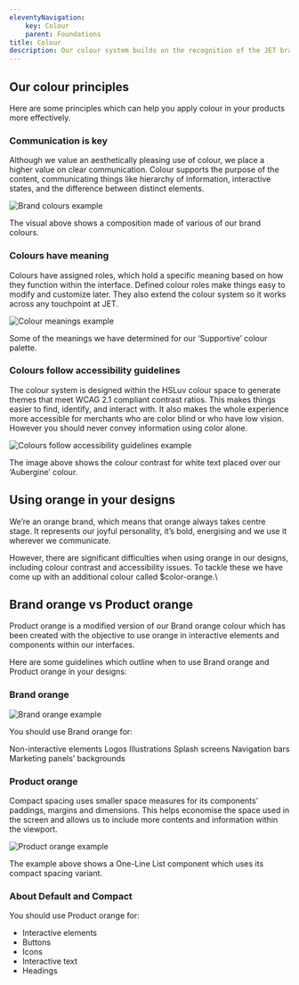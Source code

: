 ```yaml
---
eleventyNavigation:
    key: Colour
    parent: Foundations
title: Colour
description: Our colour system builds on the recognition of the JET brand colours to make the product interface more usable.
---
```

## Our colour principles

Here are some principles which can help you apply colour in your products more effectively.

### Communication is key

Although we value an aesthetically pleasing use of colour, we place a higher value on clear communication. Colour supports the purpose of the content, communicating things like hierarchy of information, interactive states, and the difference between distinct elements.

![Brand colours example](../../../../assets/img/foundations/colour/brand-colours.svg)

The visual above shows a composition made of various of our brand colours.

### Colours have meaning

Colours have assigned roles, which hold a specific meaning based on how they function within the interface. Defined colour roles make things easy to modify and customize later. They also extend the colour system so it works across any touchpoint at JET.

![Colour meanings example](../../../../assets/img/foundations/colour/colour-meaning.svg)

Some of the meanings we have determined for our ‘Supportive’ colour palette.

### Colours follow accessibility guidelines

The colour system is designed within the HSLuv colour space to generate themes that meet WCAG 2.1 compliant contrast ratios. This makes things easier to find, identify, and interact with. It also makes the whole experience more accessible for merchants who are color blind or who have low vision. However you should never convey information using color alone.

![Colours follow accessibility guidelines example](../../../../assets/img/foundations/colour/colour-accessibility.svg)

The image above shows the colour contrast for white text placed over our ‘Aubergine’ colour.

## Using orange in your designs

We’re an orange brand, which means that orange always takes centre stage. It represents our joyful personality, it’s bold, energising and we use it wherever we communicate.

However, there are significant difficulties when using orange in our designs, including colour contrast and accessibility issues. To tackle these we have come up with an additional colour called $color-orange.\

## Brand orange vs Product orange

Product orange is a modified version of our Brand orange colour which has been created with the objective to use orange in interactive elements and components within our interfaces.

Here are some guidelines which outline when to use Brand orange and Product orange in your designs:

### Brand orange

![Brand orange example](../../../../assets/img/foundations/colour/brand-orange.svg)

You should use Brand orange for:

Non-interactive elements
Logos
Illustrations
Splash screens
Navigation bars
Marketing panels’ backgrounds

### Product orange

Compact spacing uses smaller space measures for its components’ paddings, margins and dimensions. This helps economise the space used in the screen and allows us to include more contents and information within the viewport.

![Product orange example](../../../../assets/img/foundations/colour/product-orange.svg)

The example above shows a One-Line List component which uses its compact spacing variant.

### About Default and Compact

You should use Product orange for:
- Interactive elements
- Buttons
- Icons
- Interactive text
- Headings
